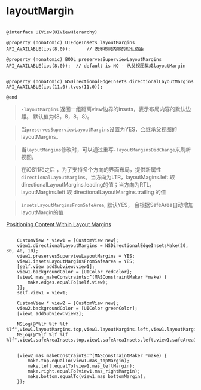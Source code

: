 # layoutMargin 


```objc

@interface UIView(UIViewHierarchy)

@property (nonatomic) UIEdgeInsets layoutMargins API_AVAILABLE(ios(8.0));      // 表示布局内容的默认边距 

@property (nonatomic) BOOL preservesSuperviewLayoutMargins API_AVAILABLE(ios(8.0));  // default is NO - 从父视图集成layoutMargin


@property (nonatomic) NSDirectionalEdgeInsets directionalLayoutMargins API_AVAILABLE(ios(11.0),tvos(11.0));

@end

```


> `-layoutMargins`  返回一组距离view边界的insets，表示布局内容的默认边距。 默认值为{8，8，8，8}。

> 当`preservesSuperviewLayoutMargins`设置为YES，会继承父视图的layoutMargins。 

> 当`layoutMargins`修改时，可以通过重写`-layoutMarginsDidChange`来刷新视图。

>  在iOS11和之后 ，为了支持多个方向的界面布局，提供新属性`directionalLayoutMargins`。当方向为LTR，layoutMagins.left 取 directionalLayoutMargins.leading的值；当方向为RTL，layoutMargins.left 取 directionalLayoutMargins.trailing 的值

> `insetsLayoutMarginsFromSafeArea`, 默认YES， 会根据SafeArea自动增加layoutMargin的值




[Positioning Content Within Layout Margins][1]


[1]: https://developer.apple.com/documentation/uikit/uiview/positioning_content_within_layout_margins?language=objc








```
  
    CustomView * view1 = [CustomView new];
    view1.directionalLayoutMargins = NSDirectionalEdgeInsetsMake(20, 30, 40, 10);
    view1.preservesSuperviewLayoutMargins = YES;
    view1.insetsLayoutMarginsFromSafeArea = YES;
    [self.view addSubview:view1];
    view1.backgroundColor = [UIColor redColor];
    [view1 mas_makeConstraints:^(MASConstraintMaker *make) {
        make.edges.equalTo(self.view);
    }];
    self.view1 = view1;
    
    CustomView * view2 = [CustomView new];
    view2.backgroundColor = [UIColor greenColor];
    [view1 addSubview:view2];
    
    NSLog(@"%lf %lf %lf %lf",view1.layoutMargins.top,view1.layoutMargins.left,view1.layoutMargins.bottom,view1.layoutMargins.right);
    NSLog(@"%lf %lf %lf %lf",view1.safeAreaInsets.top,view1.safeAreaInsets.left,view1.safeAreaInsets.bottom,view1.safeAreaInsets.right);


    [view2 mas_makeConstraints:^(MASConstraintMaker *make) {
        make.top.equalTo(view1.mas_topMargin);
        make.left.equalTo(view1.mas_leftMargin);
        make.right.equalTo(view1.mas_rightMargin);
        make.bottom.equalTo(view1.mas_bottomMargin);
    }];

```